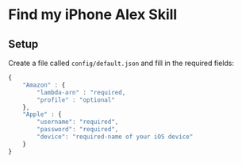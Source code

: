 # Find my iPhone Alex Skill

## Setup

Create a file called `config/default.json` and fill in the required fields:

```js
{
	"Amazon" : {
		"lambda-arn" : "required,
		"profile" : "optional"
	},
	"Apple" : {
		"username": "required",
		"password": "required",
		"device": "required-name of your iOS device"
	}
}

```